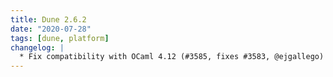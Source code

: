 ```yaml
---
title: Dune 2.6.2
date: "2020-07-28"
tags: [dune, platform]
changelog: |
  * Fix compatibility with OCaml 4.12 (#3585, fixes #3583, @ejgallego)
---
```

